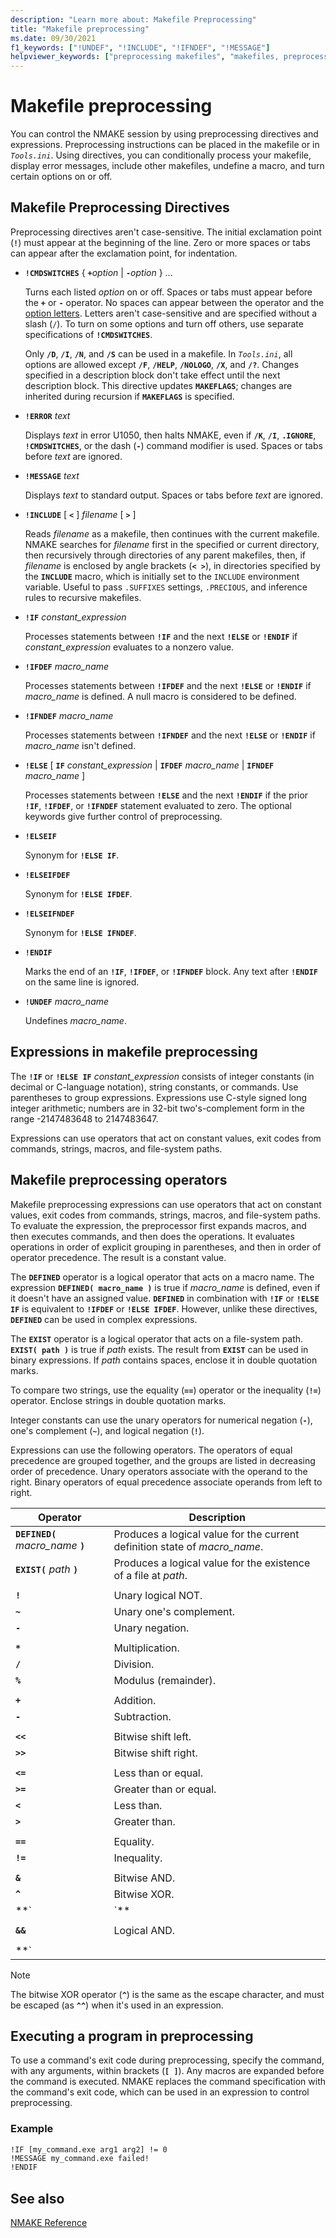 ```yaml
---
description: "Learn more about: Makefile Preprocessing"
title: "Makefile preprocessing"
ms.date: 09/30/2021
f1_keywords: ["!UNDEF", "!INCLUDE", "!IFNDEF", "!MESSAGE"]
helpviewer_keywords: ["preprocessing makefiles", "makefiles, preprocessing", "!CMDSWITCHES directive", "!ELSE directive", "!ELSEIF directive", "!ELSEIFDEF directive", "!ELSEIFNDEF directive", "!ENDIF directive", "!ERROR directive", "!IF directive", "!IFDEF directive", "!IFNDEF directive", "!INCLUDE directive", "!MESSAGE directive", "!UNDEF directive", "directives, makefile preprocessing", "preprocessing directives, makefiles", "NMAKE program, expressions", "NMAKE program, preprocessor directives", "makefiles, preprocessing directives", "expressions [C++], makefile preprocessing", "operators [C++], makefile preprocessing", "EXIST operator", "preprocessing NMAKE makefile operators", "NMAKE program, operators", "DEFINED operator", "makefiles, preprocessing operators"]
---
```

# Makefile preprocessing

You can control the NMAKE session by using preprocessing directives and expressions. Preprocessing instructions can be placed in the makefile or in *`Tools.ini`*. Using directives, you can conditionally process your makefile, display error messages, include other makefiles, undefine a macro, and turn certain options on or off.

## <a name="makefile-preprocessing-directives"> Makefile Preprocessing Directives

Preprocessing directives aren't case-sensitive. The initial exclamation point (**`!`**) must appear at the beginning of the line. Zero or more spaces or tabs can appear after the exclamation point, for indentation.

- **`!CMDSWITCHES`** { **`+`**_option_ &#124; **`-`**_option_ } ...

   Turns each listed *option* on or off. Spaces or tabs must appear before the **`+`** or **`-`** operator. No spaces can appear between the operator and the [option letters](running-nmake.md#nmake-options). Letters aren't case-sensitive and are specified without a slash (`/`). To turn on some options and turn off others, use separate specifications of **`!CMDSWITCHES`**.

   Only **`/D`**, **`/I`**, **`/N`**, and **`/S`** can be used in a makefile. In *`Tools.ini`*, all options are allowed except **`/F`**, **`/HELP`**, **`/NOLOGO`**, **`/X`**, and **`/?`**. Changes specified in a description block don't take effect until the next description block. This directive updates **`MAKEFLAGS`**; changes are inherited during recursion if **`MAKEFLAGS`** is specified.

- **`!ERROR`** *text*

   Displays *text* in error U1050, then halts NMAKE, even if **`/K`**, **`/I`**, **`.IGNORE`**, **`!CMDSWITCHES`**, or the dash (**`-`**) command modifier is used. Spaces or tabs before *text* are ignored.

- **`!MESSAGE`** *text*

   Displays *text* to standard output. Spaces or tabs before *text* are ignored.

- **`!INCLUDE`** [ **`<`** ] *filename* [ **`>`** ]

   Reads *filename* as a makefile, then continues with the current makefile. NMAKE searches for *filename* first in the specified or current directory, then recursively through directories of any parent makefiles, then, if *filename* is enclosed by angle brackets (**`< >`**), in directories specified by the **`INCLUDE`** macro, which is initially set to the `INCLUDE` environment variable. Useful to pass `.SUFFIXES` settings, `.PRECIOUS`, and inference rules to recursive makefiles.

- **`!IF`** *constant_expression*

   Processes statements between **`!IF`** and the next **`!ELSE`** or **`!ENDIF`** if *constant_expression* evaluates to a nonzero value.

- **`!IFDEF`** *macro_name*

   Processes statements between **`!IFDEF`** and the next **`!ELSE`** or **`!ENDIF`** if *macro_name* is defined. A null macro is considered to be defined.

- **`!IFNDEF`** *macro_name*

   Processes statements between **`!IFNDEF`** and the next **`!ELSE`** or **`!ENDIF`** if *macro_name* isn't defined.

- **`!ELSE`** [ **`IF`** *constant_expression* &#124; **`IFDEF`** *macro_name* &#124; **`IFNDEF`** *macro_name* ]

   Processes statements between **`!ELSE`** and the next **`!ENDIF`** if the prior **`!IF`**, **`!IFDEF`**, or **`!IFNDEF`** statement evaluated to zero. The optional keywords give further control of preprocessing.

- **`!ELSEIF`**

   Synonym for **`!ELSE IF`**.

- **`!ELSEIFDEF`**

   Synonym for **`!ELSE IFDEF`**.

- **`!ELSEIFNDEF`**

   Synonym for **`!ELSE IFNDEF`**.

- **`!ENDIF`**

   Marks the end of an **`!IF`**, **`!IFDEF`**, or **`!IFNDEF`** block. Any text after **`!ENDIF`** on the same line is ignored.

- **`!UNDEF`** *macro_name*

   Undefines *macro_name*.

## <a name="expressions-in-makefile-preprocessing"> Expressions in makefile preprocessing

The **`!IF`** or **`!ELSE IF`** *constant_expression* consists of integer constants (in decimal or C-language notation), string constants, or commands. Use parentheses to group expressions. Expressions use C-style signed long integer arithmetic; numbers are in 32-bit two's-complement form in the range -2147483648 to 2147483647.

Expressions can use operators that act on constant values, exit codes from commands, strings, macros, and file-system paths.

## <a name="makefile-preprocessing-operators"> Makefile preprocessing operators

Makefile preprocessing expressions can use operators that act on constant values, exit codes from commands, strings, macros, and file-system paths. To evaluate the expression, the preprocessor first expands macros, and then executes commands, and then does the operations. It evaluates operations in order of explicit grouping in parentheses, and then in order of operator precedence. The result is a constant value.

The **`DEFINED`** operator is a logical operator that acts on a macro name. The expression **`DEFINED( macro_name )`** is true if *macro_name* is defined, even if it doesn't have an assigned value. **`DEFINED`** in combination with **`!IF`** or **`!ELSE IF`** is equivalent to **`!IFDEF`** or **`!ELSE IFDEF`**. However, unlike these directives, **`DEFINED`** can be used in complex expressions.

The **`EXIST`** operator is a logical operator that acts on a file-system path. **`EXIST( path )`** is true if *path* exists. The result from **`EXIST`** can be used in binary expressions. If *path* contains spaces, enclose it in double quotation marks.

To compare two strings, use the equality (**`==`**) operator or the inequality (**`!=`**) operator. Enclose strings in double quotation marks.

Integer constants can use the unary operators for numerical negation (**`-`**), one's complement (**`~`**), and logical negation (**`!`**).

Expressions can use the following operators. The operators of equal precedence are grouped together, and the groups are listed in decreasing order of precedence. Unary operators associate with the operand to the right. Binary operators of equal precedence associate operands from left to right.

| Operator | Description |
|--|--|
| **`DEFINED(`** *macro_name* **`)`** | Produces a logical value for the current definition state of *macro_name*. |
| **`EXIST(`** *path* **`)`** | Produces a logical value for the existence of a file at *path*. |
|  |  |
| **`!`** | Unary logical NOT. |
| **`~`** | Unary one's complement. |
| **`-`** | Unary negation. |
|  |  |
| **`*`** | Multiplication. |
| **`/`** | Division. |
| **`%`** | Modulus (remainder). |
|  |  |
| **`+`** | Addition. |
| **`-`** | Subtraction. |
|  |  |
| **`<<`** | Bitwise shift left. |
| **`>>`** | Bitwise shift right. |
|  |  |
| **`<=`** | Less than or equal. |
| **`>=`** | Greater than or equal. |
| **`<`** | Less than. |
| **`>`** | Greater than. |
|  |  |
| **`==`** | Equality. |
| **`!=`** | Inequality. |
|  |  |
| **`&`** | Bitwise AND. |
| **`^`** | Bitwise XOR. |
| **` | `** | Bitwise OR. |
|  |  |
| **`&&`** | Logical AND. |
|  |  |
| **` || `** | Logical OR. |

> [!NOTE]
> The bitwise XOR operator (**`^`**) is the same as the escape character, and must be escaped (as **`^^`**) when it's used in an expression.

## <a name="executing-a-program-in-preprocessing"> Executing a program in preprocessing

To use a command's exit code during preprocessing, specify the command, with any arguments, within brackets (**`[ ]`**). Any macros are expanded before the command is executed. NMAKE replaces the command specification with the command's exit code, which can be used in an expression to control preprocessing.

### Example

```Makefile
!IF [my_command.exe arg1 arg2] != 0
!MESSAGE my_command.exe failed!
!ENDIF
```

## See also

[NMAKE Reference](nmake-reference.md)
